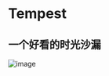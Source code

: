 # Tempest

## 一个好看的时光沙漏


![image](https://github.com/user-attachments/assets/5276c2be-bae1-48ae-b29b-7af45609bdaa)

